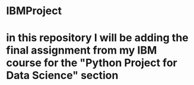 # IBMProject
# in this repository I will be adding the final assignment from my IBM course for the "Python Project for Data Science" section
